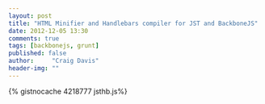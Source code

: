 ```yaml
---
layout: post
title: "HTML Minifier and Handlebars compiler for JST and BackboneJS"
date: 2012-12-05 13:30
comments: true
tags: [backbonejs, grunt]
published: false
author:     "Craig Davis"
header-img: ""
---
```


{% gistnocache 4218777 jsthb.js%}

